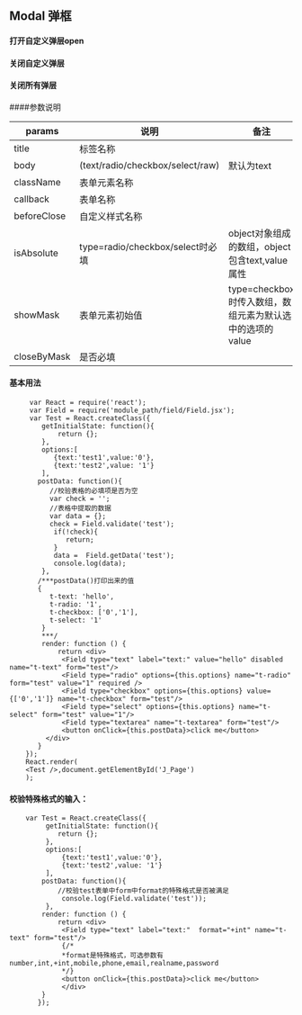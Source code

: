 ## Modal 弹框 

#### 打开自定义弹层open


#### 关闭自定义弹层

#### 关闭所有弹层


####参数说明  

params  | 说明 | 备注
-------|-----|----
title |标签名称|
body | (text/radio/checkbox/select/raw)| 默认为text
className | 表单元素名称 |
callback | 表单名称 |
beforeClose | 自定义样式名称 |
isAbsolute |type=radio/checkbox/select时必填 | object对象组成的数组，object包含text,value属性
showMask | 表单元素初始值 | type=checkbox时传入数组，数组元素为默认选中的选项的value
closeByMask | 是否必填 |
   
  
#### 基本用法

```
     var React = require('react');
     var Field = require('module_path/field/Field.jsx');
     var Test = React.createClass({
	    getInitialState: function(){
            return {};
	    },
	    options:[
		   {text:'test1',value:'0'},
		   {text:'test2',value: '1'}
		],
	   postData: function(){
	      //校验表格的必填项是否为空
	      var check = '';
	      //表格中提取的数据
          var data = {};
          check = Field.validate('test');
	       if(!check){
	          return;
	       }
	       data =  Field.getData('test');   
	       console.log(data);
	    },
	   /***postData()打印出来的值
	   {
	      t-text: 'hello',
	      t-radio: '1',
	      t-checkbox: ['0','1'],
	      t-select: '1'
	    }
	    ***/
	    render: function () {
		    return <div>
		     <Field type="text" label="text:" value="hello" disabled name="t-text" form="test"/>
		     <Field type="radio" options={this.options} name="t-radio" form="test" value="1" required />
		     <Field type="checkbox" options={this.options} value={['0','1']} name="t-checkbox" form="test"/>
		     <Field type="select" options={this.options} name="t-select" form="test" value="1"/>
		     <Field type="textarea" name="t-textarea" form="test"/>
		     <button onClick={this.postData}>click me</button>
		 </div>
	   }
    });
    React.render(
	<Test />,document.getElementById('J_Page')
	);

```


#### 校验特殊格式的输入：
  
```
    var Test = React.createClass({
	     getInitialState: function(){
            return {};
	     },
	     options:[
		     {text:'test1',value:'0'},
		     {text:'test2',value: '1'}
		 ],
	    postData: function(){
	        //校验test表单中form中format的特殊格式是否被满足
		     console.log(Field.validate('test')); 
	     },
	    render: function () {
		    return <div>
		     <Field type="text" label="text:"  format="+int" name="t-text" form="test"/>
		     {/*
		     *format是特殊格式，可选参数有number,int,+int,mobile,phone,email,realname,password
		     */}
		     <button onClick={this.postData}>click me</button>
		     </div>
	    }
       });	
       
```


